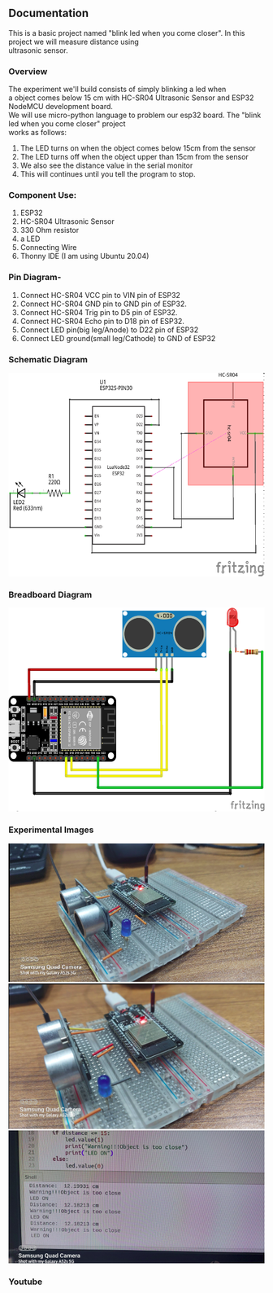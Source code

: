 
<h2>Documentation</h2>
<p>This is a basic project named "blink led when you come closer". In this project we will measure distance using <br>
ultrasonic sensor.</p>

<h3>Overview</h3>

<p>The experiment we'll build consists of simply blinking a led when <br>
  a object comes below 15 cm with HC-SR04 Ultrasonic Sensor and ESP32 NodeMCU development board.<br>
  We will use micro-python language to problem our esp32 board. The "blink led when you come closer" project <br>
  works as follows: 
<ol>
<li>The LED turns on when the object comes below 15cm from the sensor</li>
<li>The LED turns off when the object upper than 15cm from the sensor</li>
<li>We also see the distance value in the serial monitor</li>
<li>This will continues until you tell the program to stop.</li>
</ol>
</p>

<h3>Component Use:</h3>
<p>
<ol>
<li>ESP32</li>
<li>HC-SR04 Ultrasonic Sensor</li>
<li>330 Ohm resistor</li>
<li>a LED</li>
<li>Connecting Wire</li>
<li>Thonny IDE (I am using Ubuntu 20.04)</li>
</ol>
</p>

<h3>Pin Diagram-</h3>
<p>
<ol>
<li>Connect HC-SR04 VCC pin to VIN pin of ESP32</li>
<li>Connect HC-SR04 GND pin to GND pin of ESP32.</li>
<li>Connect HC-SR04 Trig pin to D5 pin of ESP32.</li>
<li>Connect HC-SR04 Echo pin to D18 pin of ESP32.</li>
<li>Connect LED pin(big leg/Anode) to D22 pin of ESP32</li>
<li>Connect LED ground(small leg/Cathode) to GND of ESP32</li>
</ol>
</p>

<h3>Schematic Diagram</h3>
<img src= 'Images/schematic_diagram.png' width=600 height=400>
<h3>Breadboard Diagram</h3>
<img src= 'Images/breadboard_diagram.png' width=600 height=400>

<h3>Experimental Images</h3>
<img src= 'Images/image1.png'>
<img src= 'Images/image2.png'>
<img src= 'Images/image3.png'>

<h3>Youtube</Y3>

